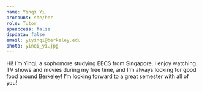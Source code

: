 ```yaml
---
name: Yinqi Yi
pronouns: she/her
role: Tutor
spaaccess: false
dspdata: false
email: yiyinqi@berkeley.edu
photo: yinqi_yi.jpg
---
```



Hi! I’m Yinqi, a sophomore studying EECS from Singapore. I enjoy watching TV shows and movies during my free time, and I’m always looking for good food around Berkeley! I’m looking forward to a great semester with all of you!